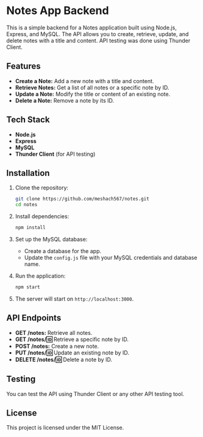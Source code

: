 # Notes App Backend

This is a simple backend for a Notes application built using Node.js, Express, and MySQL. The API allows you to create, retrieve, update, and delete notes with a title and content. API testing was done using Thunder Client.

## Features

- **Create a Note:** Add a new note with a title and content.
- **Retrieve Notes:** Get a list of all notes or a specific note by ID.
- **Update a Note:** Modify the title or content of an existing note.
- **Delete a Note:** Remove a note by its ID.

## Tech Stack

- **Node.js**
- **Express**
- **MySQL**
- **Thunder Client** (for API testing)

## Installation

1. Clone the repository:

    ```bash
    git clone https://github.com/meshach567/notes.git
    cd notes
    ```

2. Install dependencies:

    ```bash
    npm install
    ```

3. Set up the MySQL database:

    - Create a database for the app.
    - Update the `config.js` file with your MySQL credentials and database name.

4. Run the application:

    ```bash
    npm start
    ```

5. The server will start on `http://localhost:3000`.

## API Endpoints

- **GET /notes:** Retrieve all notes.
- **GET /notes/:id:** Retrieve a specific note by ID.
- **POST /notes:** Create a new note.
- **PUT /notes/:id:** Update an existing note by ID.
- **DELETE /notes/:id:** Delete a note by ID.

## Testing

You can test the API using Thunder Client or any other API testing tool.

## License

This project is licensed under the MIT License.
